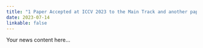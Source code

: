 ```yaml
---
title: "1 Paper Accepted at ICCV 2023 to the Main Track and another paper at a Workshop"
date: 2023-07-14
linkable: false
---
```

Your news content here...